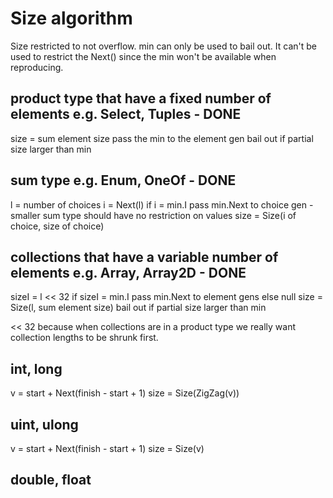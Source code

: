 # Size algorithm

Size restricted to not overflow.
min can only be used to bail out. It can't be used to restrict the Next() since the min won't be available when reproducing.

## product type that have a fixed number of elements e.g. Select, Tuples - DONE
size = sum element size
pass the min to the element gen
bail out if partial size larger than min

## sum type e.g. Enum, OneOf - DONE
l = number of choices
i = Next(l)
if i = min.I pass min.Next to choice gen - smaller sum type should have no restriction on values
size = Size(i of choice, size of choice)

## collections that have a variable number of elements e.g. Array, Array2D - DONE
sizeI = l << 32
if sizeI = min.I pass min.Next to element gens else null
size = Size(l, sum element size)
bail out if partial size larger than min

<< 32 because when collections are in a product type we really want collection lengths to be shrunk first.

## int, long
v = start + Next(finish - start + 1)
size = Size(ZigZag(v))

## uint, ulong
v = start + Next(finish - start + 1)
size = Size(v)

## double, float
